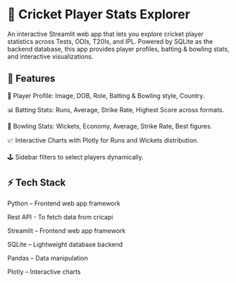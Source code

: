 # 🏏 Cricket Player Stats Explorer
An interactive Streamlit web app that lets you explore cricket player statistics across Tests, ODIs, T20Is, and IPL.
Powered by SQLite as the backend database, this app provides player profiles, batting & bowling stats, and interactive visualizations.

## 🌟 Features
📌 Player Profile: Image, DOB, Role, Batting & Bowling style, Country.

📊 Batting Stats: Runs, Average, Strike Rate, Highest Score across formats.

🎯 Bowling Stats: Wickets, Economy, Average, Strike Rate, Best figures.

📈 Interactive Charts with Plotly for Runs and Wickets distribution.

🕹️ Sidebar filters to select players dynamically.

## ⚡ Tech Stack
Python – Frontend web app framework

Rest API - To fetch data from cricapi

Streamlit – Frontend web app framework

SQLite – Lightweight database backend

Pandas – Data manipulation

Plotly – Interactive charts
